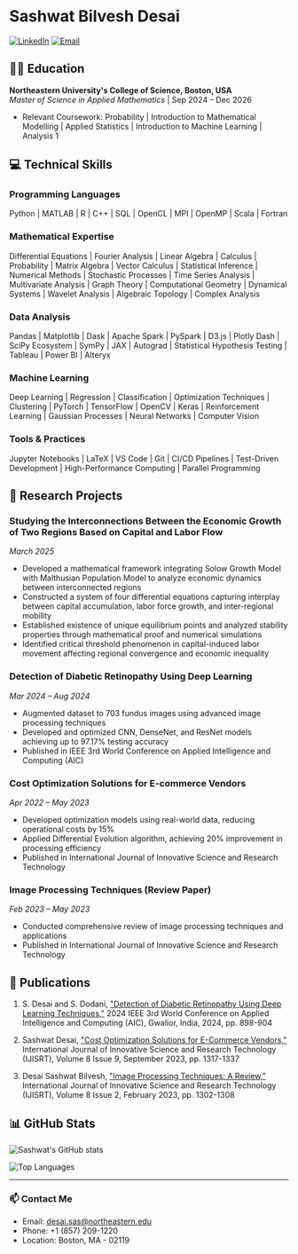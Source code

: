 # Sashwat Bilvesh Desai

[![LinkedIn](https://img.shields.io/badge/LinkedIn-0077B5?style=for-the-badge&logo=linkedin&logoColor=white)](www.linkedin.com/in/sashwat-d)
[![Email](https://img.shields.io/badge/Email-D14836?style=for-the-badge&logo=gmail&logoColor=white)](mailto:desai.sas@northeastern.edu)

## 👨‍🎓 Education
**Northeastern University's College of Science, Boston, USA**  
*Master of Science in Applied Mathematics* | Sep 2024 – Dec 2026  
- Relevant Coursework: Probability | Introduction to Mathematical Modelling | Applied Statistics | Introduction to Machine Learning | Analysis 1

## 💻 Technical Skills

### Programming Languages
Python | MATLAB | R | C++ | SQL | OpenCL | MPI | OpenMP | Scala | Fortran

### Mathematical Expertise
Differential Equations | Fourier Analysis | Linear Algebra | Calculus | Probability | Matrix Algebra | Vector Calculus | Statistical Inference | Numerical Methods | Stochastic Processes | Time Series Analysis | Multivariate Analysis | Graph Theory | Computational Geometry | Dynamical Systems | Wavelet Analysis | Algebraic Topology | Complex Analysis

### Data Analysis
Pandas | Matplotlib | Dask | Apache Spark | PySpark | D3.js | Plotly Dash | SciPy Ecosystem | SymPy | JAX | Autograd | Statistical Hypothesis Testing | Tableau | Power BI | Alteryx

### Machine Learning
Deep Learning | Regression | Classification | Optimization Techniques | Clustering | PyTorch | TensorFlow | OpenCV | Keras | Reinforcement Learning | Gaussian Processes | Neural Networks | Computer Vision

### Tools & Practices
Jupyter Notebooks | LaTeX | VS Code | Git | CI/CD Pipelines | Test-Driven Development | High-Performance Computing | Parallel Programming

## 🔬 Research Projects

### Studying the Interconnections Between the Economic Growth of Two Regions Based on Capital and Labor Flow
*March 2025*
- Developed a mathematical framework integrating Solow Growth Model with Malthusian Population Model to analyze economic dynamics between interconnected regions
- Constructed a system of four differential equations capturing interplay between capital accumulation, labor force growth, and inter-regional mobility
- Established existence of unique equilibrium points and analyzed stability properties through mathematical proof and numerical simulations
- Identified critical threshold phenomenon in capital-induced labor movement affecting regional convergence and economic inequality

### Detection of Diabetic Retinopathy Using Deep Learning
*Mar 2024 – Aug 2024*
- Augmented dataset to 703 fundus images using advanced image processing techniques
- Developed and optimized CNN, DenseNet, and ResNet models achieving up to 97.17% testing accuracy
- Published in IEEE 3rd World Conference on Applied Intelligence and Computing (AIC)

### Cost Optimization Solutions for E-commerce Vendors
*Apr 2022 – May 2023*
- Developed optimization models using real-world data, reducing operational costs by 15%
- Applied Differential Evolution algorithm, achieving 20% improvement in processing efficiency
- Published in International Journal of Innovative Science and Research Technology

### Image Processing Techniques (Review Paper)
*Feb 2023 – May 2023*
- Conducted comprehensive review of image processing techniques and applications
- Published in International Journal of Innovative Science and Research Technology

## 📝 Publications

1. S. Desai and S. Dodani, ["Detection of Diabetic Retinopathy Using Deep Learning Techniques,"](https://doi.org/10.1109/AIC61668.2024.10731034) 2024 IEEE 3rd World Conference on Applied Intelligence and Computing (AIC), Gwalior, India, 2024, pp. 898-904

2. Sashwat Desai, ["Cost Optimization Solutions for E-Commerce Vendors,"](https://doi.org/10.5281/zenodo.8397926) International Journal of Innovative Science and Research Technology (IJISRT), Volume 8 Issue 9, September 2023, pp. 1317-1337

3. Desai Sashwat Bilvesh, ["Image Processing Techniques: A Review,"](https://doi.org/10.5281/zenodo.7691869) International Journal of Innovative Science and Research Technology (IJISRT), Volume 8 Issue 2, February 2023, pp. 1302-1308

## 📊 GitHub Stats

![Sashwat's GitHub stats](https://github-readme-stats.vercel.app/api?username=desai-sashwat&show_icons=true&theme=radical)

![Top Languages](https://github-readme-stats.vercel.app/api/top-langs/?username=desai-sashwat&layout=compact&theme=radical)

---

### 📫 Contact Me
- Email: desai.sas@northeastern.edu
- Phone: +1 (857) 209-1220
- Location: Boston, MA - 02119
